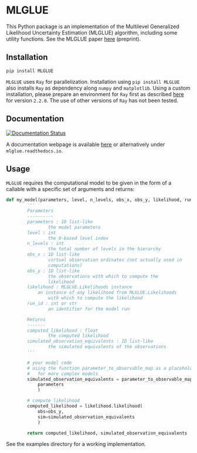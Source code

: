 # MLGLUE
This Python package is an implementation of the Multilevel Generalized Likelihood Uncertainty Estimation (MLGLUE) algorithm, including some utility functions. See the MLGLUE paper [here](https://essopenarchive.org/users/677423/articles/853135-extending-glue-with-multilevel-methods-to-accelerate-statistical-inversion-of-hydrological-models) (preprint).

## Installation
`pip install MLGLUE`

`MLGLUE` uses `Ray` for parallelization. Installation using `pip install MLGLUE` also installs `Ray` as dependency along `numpy` and `matplotlib`. Using a custom installation, please prepare an environment for `Ray` first as described [here](https://docs.ray.io/en/releases-2.2.0/ray-overview/installation.html) for version `2.2.0`. The use of other versions of `Ray` has not been tested.

## Documentation
[![Documentation Status](https://readthedocs.org/projects/mlglue/badge/?version=latest)](https://mlglue.readthedocs.io/en/latest/?badge=latest)

A documentation webpage is available [here](https://mlglue.readthedocs.io/en/latest/) or alternatively under `mlglue.readthedocs.io`.

## Usage
`MLGLUE` requires the computational model to be given in the form of a callable with a specific set of arguments and returns:

```python
def my_model(parameters, level, n_levels, obs_x, obs_y, likelihood, run_id)
        '''
        Parameters
        ----------
        parameters : 1D list-like
                the model parameters
        level : int
                the 0-based level index
        n_levels : int
                the total number of levels in the hierarchy
        obs_x : 1D list-like
                virtual observation ordinates (not actually used in
                computations)
        obs_y : 1D list-like
                the observations with which to compute the
                likelihood
        likelihood : MLGLUE.Likelihoods instance
        	an instance of any likelihood from MLGLUE.Likelihoods
                with which to compute the likelihood
        run_id : int or str
                an identifier for the model run

        Returns
        -------
        computed_likelihood : float
                the computed likelihood
        simulated_observation_equivalents : 1D list-like
                the simulated equivalents of the observations
        '''

        # your model code
        # using the function parameter_to_observable_map as a placeholder
        #	for more complex models
        simulated_observation_equivalents = parameter_to_observable_map(
        	parameters
        	)

        # compute likelihood
        computed_likelihood = likelihood.likelihood(
        	obs=obs_y,
        	sim=simulated_observation_equivalents
        	)

        return computed_likelihood, simulated_observation_equivalents
```

See the examples directory for a working implementation.
